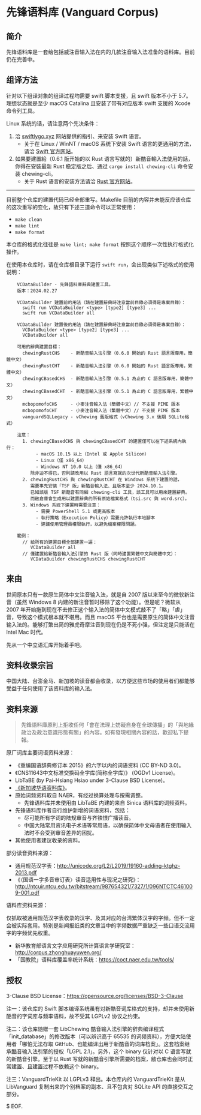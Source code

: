 # 先锋语料库 (Vanguard Corpus)

## 简介

先锋语料库是一套给包括威注音输入法在内的几款注音输入法准备的语料库。目前仍在完善中。

## 组译方法

针对以下组译对象的组译过程均需要 swift 脚本支援，且 swift 版本不小于 5.7。<br />理想状态就是至少 macOS Catalina 且安装了带有对应版本 swift 支援的 Xcode 命令列工具。

Linux 系统的话，请注意两个先决条件：
1. 洽 [swiftlygo.xyz](https://swiftlygo.xyz/) 网站提供的指引、来安装 Swift 语言。
    - 关于在 Linux / WinNT / macOS 系统下安装 Swift 语言的更通用的方法，请洽 [Swift 官方网站](https://www.swift.org/)。
2. 如果要建置給（0.6.1 版开始的以 Rust 语言写就的）新酷音輸入法使用的話，你得在安裝最新 Rust 稳定版之后、通过 `cargo install chewing-cli` 命令安装 chewing-cli。
    - 关于 Rust 语言的安装方法请洽 [Rust 官方网站](https://www.rust-lang.org/)。

------

目前整个仓库的建置代码已经全部重写。Makefile 目前的内容并未能反应该仓库的这次重写的变化，故只有下述三道命令可以正常使用：

- `make clean`
- `make lint`
- `make format`

本仓库的格式化往往是 `make lint; make format` 按照这个顺序一次性执行格式化操作。

在使用本仓库时，请在仓库根目录下运行 `swift run`，会出现类似下述格式的使用说明：

```
    VCDataBuilder - 先鋒語料庫辭典建置工具。
    版本：2024.02.27

    VCDataBuilder 建置前的用法（請在建置辭典時注意當前目錄必須得是專案目錄）：
      swift run VCDataBuilder <type> [type2] [type3] ...
      swift run VCDataBuilder all

    VCDataBuilder 建置後的用法（請在建置辭典時注意當前目錄必須得是專案目錄）：
      VCDataBuilder <type> [type2] [type3] ...
      VCDataBuilder all

    可用的辭典建置目標：
      chewingRustCHS    - 新酷音輸入法引擎（0.6.0 開始的 Rust 語言版專用，簡體中文）
      chewingRustCHT    - 新酷音輸入法引擎（0.6.0 開始的 Rust 語言版專用，繁體中文）
      chewingCBasedCHS  - 新酷音輸入法引擎（0.5.1 為止的 C 語言版專用，簡體中文）
      chewingCBasedCHT  - 新酷音輸入法引擎（0.5.1 為止的 C 語言版專用，繁體中文）
      mcbopomofoCHS     - 小麥注音輸入法（簡體中文）// 不支援 PIME 版本
      mcbopomofoCHT     - 小麥注音輸入法（繁體中文）// 不支援 PIME 版本
      vanguardSQLLegacy - vChewing 舊版格式（vChewing 3.x 後期 SQLite格式）

    注意：
      1. chewingCBasedCHS 與 chewingCBasedCHT 的建置僅可以在下述系統內執行：
           - macOS 10.15 以上（Intel 或 Apple Silicon）
           - Linux（僅 x86_64）
           - Windows NT 10.0 以上（僅 x86_64）
         除非迫不得已，否則請改用以 Rust 語言寫就的次世代新酷音輸入法引擎。
      2. chewingRustCHS 與 chewingRustCHT 在 Windows 系统下建置的話，
         需要事先安裝「TSF 版」新酷音輸入法、且版本至少 2024.10.1。
         已知該版 TSF 新酷音有同綑 chewing-cli 工具，該工具可以用來建置辭典。
         而敝倉庫會生成用以建置辭典的所有原始檔案格式（tsi.src 與 word.src）。
      3. Windows 系統下建置時需要注意：
           - 需要 PowerShell 5.1 或更高版本
           - 執行策略（Execution Policy）需要允許執行本地腳本
           - 建議使用管理員權限執行，以避免檔案權限問題。

    範例：
      // 給所有的建置目標全部建置一遍：
         VCDataBuilder all
      // 僅建置給新酷音輸入法引擎的 Rust 版（同時建置繁體中文與簡體中文）：
         VCDataBuilder chewingRustCHS chewingRustCHT
```

## 来由

世间原本只有一款原生简体中文注音输入法，就是自 2007 版以来至今的微软新注音（虽然 Windows 8 内建的新注音暂时移除了这个功能）。但是呢？微软从 2007 年开始拖到现在不去修正这个输入法的简体中文模式敲不了「略」「虐」音，导致这个模式根本就不堪用。而且 macOS 平台也是需要原生的简体中文注音输入法的。能够打繁出简的雅虎奇摩注音到现在仍是不死小强，但注定是只能活在 Intel Mac 时代。

先从一个中立语汇库开始着手吧。

## 资料收录宗旨

中国大陆、台澎金马、新加坡的读音都会收录，以方便这些市场的使用者们都能够受益于任何使用了该资料库的输入法。

## 资料来源

> 先鋒語料庫原則上拒收任何「會在法理上妨礙自身在全球傳播」的「與地緣政治及政治意識形態有關」的內容。如有發現相關內容的話，歡迎私下提報。

原厂词库主要词语资料来源：

- 《重编国语辞典修订本 2015》的六字以内的词语资料 (CC BY-ND 3.0)。
- 《CNS11643中文标准交换码全字库(简称全字库)》 (OGDv1 License)。
- LibTaBE (by Pai-Hsiang Hsiao under 3-Clause BSD License)。
- [《新加坡华语资料库》](https://www.languagecouncils.sg/mandarin/ch/learning-resources/singaporean-mandarin-database)。
- 原始词频资料取自 NAER，有经过换算处理与按需调整。
    - 先锋语料库并未使用由 LibTaBE 内建的来自 Sinica 语料库的词频资料。
- 先锋语料库作者自行维护新增的词语资料，包括：
    - 尽可能所有字词的陆规审音与齐铁恨广播读音。
    - 中国大陆常用资讯电子术语等常用语，以确保简体中文母语者在使用输入法时不会受到审音差异的困扰。
- 其他使用者建议收录的资料。

部分读音资料来源：

- 通用规范汉字表：http://unicode.org/L2/L2019/19160-adding-ktghz-2013.pdf
- 《〈国语一字多音审订表〉读音适用性与现况之研究》：http://ntcuir.ntcu.edu.tw/bitstream/987654321/7327/1/096NTCTC461009-001.pdf

语料库资料来源：

仅抓取被通用规范汉字表收录的汉字、及其对应的台湾繁体汉字的字频。但不一定会被实际套用。特别是新闻报纸类的文章当中的字频数据严重缺乏一些口语交流用字的字频优先权重。

- 新华教育部语言文字应用研究所计算语言学研究室：http://corpus.zhonghuayuwen.org/
- 「国教院」语料库覆盖率统计系统：https://coct.naer.edu.tw/tools/

## 授权

3-Clause BSD License：https://opensource.org/licenses/BSD-3-Clause

注一：该仓库的 Swift 脚本编译系统虽有对新酷音词库格式的支持，却并未使用新酷音的字词库与频率语料，故不受其 LGPLv2 协议之约束。

注二：该仓库随赠一套 LibChewing 酷音输入法引擎的辞典编译程式「init_database」的修改版本（可以辨识高于 65535 的词频资料），方便大陆使用者「哪怕无法存取 GitHub、也能编译出用于新酷音的词库档案」。这套档案继承酷音输入法引擎的授权「LGPL 2.1」。另外，这个 binary 仅针对以 C 语言写就的新酷音引擎。至于以 Rust 写就的新酷音引擎所需要的档案，敝仓库也会同时正常建置、且建置过程不依赖这个 binary。

注三：VanguardTrieKit 以 LGPLv3 释出。本仓库内的 VanguardTrieKit 是从 LibVanguard 复制出来的个别档案的副本、且不包含对 SQLite API 的直接交互之部分。

$ EOF.
